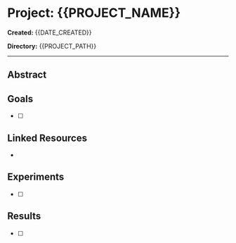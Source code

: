 # Project: {{PROJECT_NAME}}

**Created:** {{DATE_CREATED}}

**Directory:** {{PROJECT_PATH}}

---

## Abstract

## Goals
- [ ]

## Linked Resources
-

## Experiments
- [ ]

## Results
- [ ]
